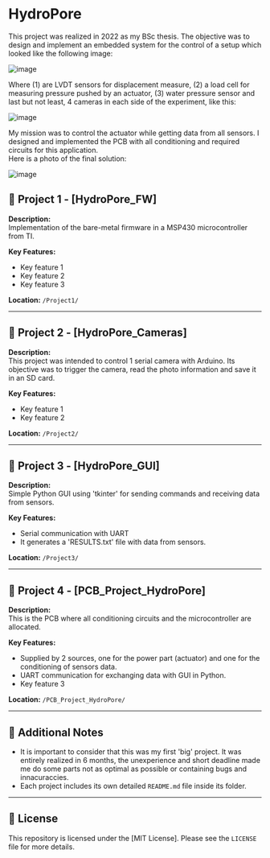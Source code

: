 # HydroPore
This project was realized in 2022 as my BSc thesis. 
The objective was to design and implement an embedded system for the control of a setup which looked like the following image:  

![image](https://github.com/user-attachments/assets/7f72113d-a750-4aa0-9126-0ac1bf6549a1)  

Where (1) are LVDT sensors for displacement measure, (2) a load cell for measuring pressure pushed by an actuator, (3) water pressure sensor and last but not least, 4 cameras in each side of the experiment, like this: 

![image](https://github.com/user-attachments/assets/f5277b30-9eba-4a4a-9c70-0bbe22fae95f)


My mission was to control the actuator while getting data from all sensors. I designed and implemented the PCB with all conditioning and required circuits for this application.  
Here is a photo of the final solution:  

![image](https://github.com/user-attachments/assets/99faa0fd-3b0a-4028-aaa7-1a3ef6e5c4a5)

## 📁 Project 1 - [HydroPore_FW]

**Description:**  
Implementation of the bare-metal firmware in a MSP430 microcontroller from TI.

**Key Features:**
- Key feature 1
- Key feature 2
- Key feature 3

**Location:** `/Project1/`

---

## 📁 Project 2 - [HydroPore_Cameras]

**Description:**  
This project was intended to control 1 serial camera with Arduino. Its objective was to trigger the camera, read the photo information and save it in an SD card. 

**Key Features:**
- Key feature 1
- Key feature 2

**Location:** `/Project2/`

---

## 📁 Project 3 - [HydroPore_GUI]

**Description:**  
Simple Python GUI using 'tkinter' for sending commands and receiving data from sensors. 

**Key Features:**
- Serial communication with UART
- It generates a 'RESULTS.txt' file with data from sensors.

**Location:** `/Project3/`

---

## 📁 Project 4 - [PCB_Project_HydroPore]

**Description:**  
This is the PCB where all conditioning circuits and the microcontroller are allocated. 

**Key Features:**
- Supplied by 2 sources, one for the power part (actuator) and one for the conditioning of sensors data. 
- UART communication for exchanging data with GUI in Python. 
- Key feature 3

**Location:** `/PCB_Project_HydroPore/`

---
## 📌 Additional Notes

- It is important to consider that this was my first 'big' project. It was entirely realized in 6 months, the unexperience and short deadline made me do some parts not as optimal as possible or containing bugs and innacuraccies. 
- Each project includes its own detailed `README.md` file inside its folder.



---

## 📄 License

This repository is licensed under the [MIT License]. Please see the `LICENSE` file for more details.
